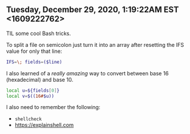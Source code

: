## Tuesday, December 29, 2020, 1:19:22AM EST <1609222762>

TIL some cool Bash tricks.

To split a file on semicolon just turn it into an array after resetting
the IFS value for only that line:

```bash
IFS=\; fields=($line)
```

I also learned of a *really amazing* way to convert between base 16
(hexadecimal) and base 10.

```bash
local u=${fields[0]}
local v=$((16#$u))
```

I also need to remember the following:

* `shellcheck`
* <https://explainshell.com>

